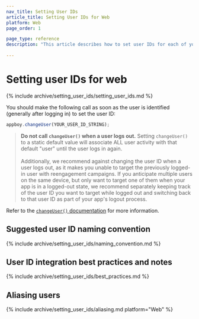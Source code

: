 ```yaml
---
nav_title: Setting User IDs
article_title: Setting User IDs for Web
platform: Web
page_order: 1

page_type: reference
description: "This article describes how to set user IDs for each of your users, including best practices and important points to consider before making any changes."
 
---
```


# Setting user IDs for web

{% include archive/setting_user_ids/setting_user_ids.md %}

You should make the following call as soon as the user is identified (generally after logging in) to set the user ID:

```javascript
appboy.changeUser(YOUR_USER_ID_STRING);
```

>  __Do not call `changeUser()` when a user logs out.__ Setting `changeUser()` to a static default value will associate ALL user activity with that default "user" until the user logs in again.<br><br>Additionally, we recommend against changing the user ID when a user logs out, as it makes you unable to target the previously logged-in user with reengagement campaigns. If you anticipate multiple users on the same device, but only want to target one of them when your app is in a logged-out state, we recommend separately keeping track of the user ID you want to target while logged out and switching back to that user ID as part of your app's logout process.

Refer to the [`changeUser()` documentation][4] for more information.

## Suggested user ID naming convention

{% include archive/setting_user_ids/naming_convention.md %}

## User ID integration best practices and notes

{% include archive/setting_user_ids/best_practices.md %}

## Aliasing users

{% include archive/setting_user_ids/aliasing.md platform="Web" %}

[1]: {{site.baseurl}}/developer_guide/rest_api/user_data/#user-data
[2]: {{site.baseurl}}/api/endpoints/messaging/
[4]: https://js.appboycdn.com/web-sdk/latest/doc/module-appboy.html#.changeUser "Javadocs"
[5]: https://www.braze.com/docs/user_guide/data_and_analytics/user_data_collection/user_profile_lifecycle/#user-aliases
